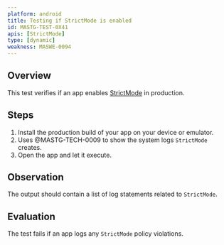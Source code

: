 ```yaml
---
platform: android
title: Testing if StrictMode is enabled
id: MASTG-TEST-0X41
apis: [StrictMode]
type: [dynamic]
weakness: MASWE-0094
---
```


## Overview

This test verifies if an app enables [StrictMode](../../../0x05i-Testing-Code-Quality-and-Build-Settings/#strictmode) in production.

## Steps

1. Install the production build of your app on your device or emulator.
2. Uses @MASTG-TECH-0009 to show the system logs `StrictMode` creates.
3. Open the app and let it execute.
## Observation

The output should contain a list of log statements related to `StrictMode`.

## Evaluation

The test fails if an app logs any `StrictMode` policy violations.
